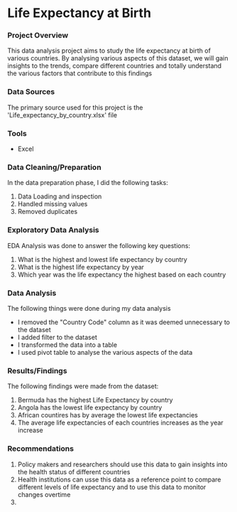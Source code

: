 # Life Expectancy at Birth

### Project Overview
This data analysis project aims to study the life expectancy at birth of various countries. By analysing various aspects of this dataset, we will gain insights to the trends, compare different countries and totally understand the various factors that contribute to this findings

### Data Sources
The primary source used for this project is the 'Life_expectancy_by_country.xlsx' file

### Tools
- Excel 

### Data Cleaning/Preparation
In the data preparation phase, I did the following tasks:
1. Data Loading and inspection
2. Handled missing values
3. Removed duplicates


### Exploratory Data Analysis
EDA Analysis was done to answer the following key questions:

1. What is the highest and lowest life expectancy by country
2. What is the highest life expectancy by year
3. Which year was the life expectancy the highest based on each country

### Data Analysis
The following things were done during my data analysis
- I removed the "Country Code" column as it was deemed unnecessary to the dataset
- I added filter to the dataset
- I transformed the data into a table
- I used pivot table to analyse the various aspects of the data

### Results/Findings
The following findings were made from the dataset:
1. Bermuda has the highest Life Expectancy by country
2. Angola has the lowest life expectancy by country
3. African countires has by average the lowest life expectancies
4. The average life expectancies of each countries increases as the year increase

### Recommendations
1. Policy makers and researchers should use this data to gain insights into the health status of different countries
2. Health institutions can usse this data as a reference point to compare different levels of life expectancy and to use this data to monitor changes overtime
3. 

